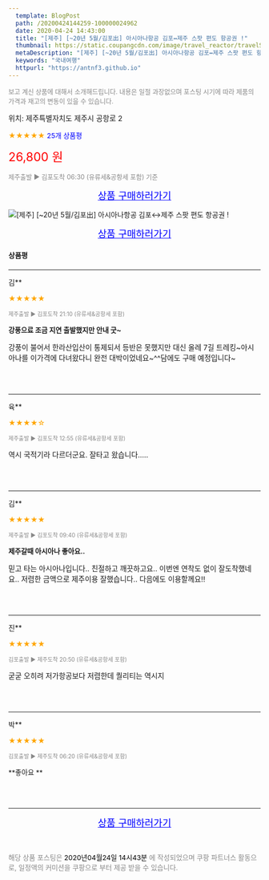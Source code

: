 ```yaml
---
  template: BlogPost
  path: /20200424144259-100000024962
  date: 2020-04-24 14:43:00
  title: "[제주] [~20년 5월/김포出] 아시아나항공 김포↔제주 스팟 편도 항공권 !"
  thumbnail: https://static.coupangcdn.com/image/travel_reactor/travelSeller/common/A00028519/5e79746a-91de-4819-861c-79343e57f5bc.jpg
  metaDescription: "[제주] [~20년 5월/김포出] 아시아나항공 김포↔제주 스팟 편도 항공권 !,국내여행"
  keywords: "국내여행"
  httpurl: "https://antnf3.github.io"
---
```

  
<span style="color: #888;font-size:0.8rem">보고 계신 상품에 대해서 소개해드립니다.
내용은 일절 과장없으며 포스팅 시기에 따라 제품의 가격과 재고의 변동이 있을 수 있습니다.</span>
  
<span style="font-size: 0.9rem;">위치: 제주특별자치도 제주시 공항로 2 </span>
  
<span style="color: orange;">★★★★★</span> <span style="color: blue;font-size: 0.85rem;">25개 상품평</span>
  
<span style="color: red;font-size: 1.5rem;">26,800 원</span>
  
<span style="color: #888;font-size:0.8rem">제주출발 ▶ 김포도착 06:30 (유류세&공항세 포함) 기준</span>



<p align="center"><a href="http://me2.do/FBElUhna" style="font-size: 1.2rem; color: blue;">상품 구매하러가기</a></p>

![[제주] [~20년 5월/김포出] 아시아나항공 김포↔제주 스팟 편도 항공권 !](https://image15.coupangcdn.com/image/travelSeller/common/A00028519/19420131-89b7-4cb0-b280-561b8ab33089.png)

<p align="center"><a href="http://me2.do/FBElUhna" style="font-size: 1.2rem; color: blue;">상품 구매하러가기</a></p>

#### 상품평
  
---
  
김**
    
<span style="color: orange;">★★★★★</span>
    
<span style="color: #888;font-size:0.7rem">제주출발 ▶ 김포도착 21:10 (유류세&공항세 포함)</span>
    
<span style="font-size:0.85rem">**강풍으료 조금 지연 출발했지만 안내  굿~**</span>
    
<span style="font-size: 0.9rem;">강풍이 불어서 한라산입산이 통제되서 등반은 못했지만 대신 올레 7길 트레킹~아시아나를 이가격에 다녀왔다니 완전 대박이었네요~^^담에도 구매 예정입니다~</span>
    
<br>
<br>

---
  
육**
    
<span style="color: orange;">★★★★☆</span>
    
<span style="color: #888;font-size:0.7rem">제주출발 ▶ 김포도착 12:55 (유류세&공항세 포함)</span>
    

    
<span style="font-size: 0.9rem;">역시 국적기라 다르더군요.
잘타고 왔습니다.....</span>
    
<br>
<br>

---
  
김**
    
<span style="color: orange;">★★★★★</span>
    
<span style="color: #888;font-size:0.7rem">제주출발 ▶ 김포도착 09:40 (유류세&공항세 포함)</span>
    
<span style="font-size:0.85rem">**제주갈때 아시아나 좋아요..**</span>
    
<span style="font-size: 0.9rem;">믿고 타는 아시아나입니다..
친절하고 깨끗하고요..
이번엔 연착도 없이 잘도착했네요..
저렴한 금액으로 제주이용 잘했습니다..
다음에도 이용할께요!!</span>
    
<br>
<br>

---
  
진**
    
<span style="color: orange;">★★★★★</span>
    
<span style="color: #888;font-size:0.7rem">김포출발 ▶ 제주도착 20:50 (유류세&공항세 포함)</span>
    

    
<span style="font-size: 0.9rem;">굳굳 오히려 저가항공보다 저렴한데
퀄리티는 역시지</span>
    
<br>
<br>

---
  
박**
    
<span style="color: orange;">★★★★★</span>
    
<span style="color: #888;font-size:0.7rem">김포출발 ▶ 제주도착 06:20 (유류세&공항세 포함)</span>
    
<span style="font-size:0.85rem">**좋아요 **</span>
    

    
<br>
<br>


  
---
  
<p align="center"><a href="http://me2.do/FBElUhna" style="font-size: 1.2rem; color: blue;">상품 구매하러가기</a></p>
  
<br>
  
<span style="font-size: 0.85rem; color: #888;">해당 상품 포스팅은 <span style="color: #000;"> 2020년04월24일 14시43분 </span> 에 작성되었으며 쿠팡 파트너스 활동으로, 일정액의 커미션을 쿠팡으로 부터 제공 받을 수 있습니다.</span>